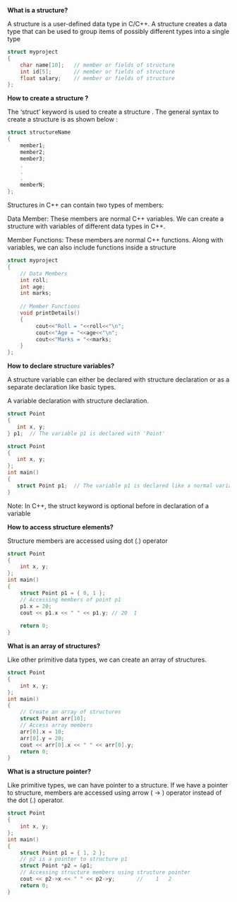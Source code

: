 **What is a structure?**

A structure is a user-defined data type in C/C++. A structure creates a data type that can be used to group items of possibly different 
types into a single type
```cpp
struct myproject 
{
    char name[10];   // member or fields of structure
    int id[5];       // member or fields of structure
    float salary;    // member or fields of structure
};
```
**How to create a structure ?**

The ‘struct’ keyword is used to create a structure . The general syntax to create a structure is as shown below :
```cpp
struct structureName
{
    member1;
    member2;
    member3;
    .
    .
    .
    memberN;
};
```
Structures in C++ can contain two types of members:

Data Member: These members are normal C++ variables. We can create a structure with variables of different data types in C++.

Member Functions: These members are normal C++ functions. Along with variables, we can also include functions inside a structure 
```cpp
struct myproject
{
    // Data Members 
    int roll; 
    int age; 
    int marks; 
      
    // Member Functions 
    void printDetails() 
    { 
         cout<<"Roll = "<<roll<<"\n"; 
         cout<<"Age = "<<age<<"\n"; 
         cout<<"Marks = "<<marks; 
    } 
};
```
**How to declare structure variables?**

A structure variable can either be declared with structure declaration or as a separate declaration like basic types.

A variable declaration with structure declaration. 
```cpp
struct Point 
{ 
   int x, y; 
} p1;  // The variable p1 is declared with 'Point' 
```
  
```cpp
struct Point 
{ 
   int x, y; 
};  
int main() 
{ 
   struct Point p1;  // The variable p1 is declared like a normal variable 
}
```

Note: In C++, the struct keyword is optional before in declaration of a variable

**How to access structure elements?**

Structure members are accessed using dot (.) operator
```cpp
struct Point 
{ 
    int x, y; 
}; 
int main() 
{ 
    struct Point p1 = { 0, 1 }; 
    // Accessing members of point p1 
    p1.x = 20; 
    cout << p1.x << " " << p1.y; // 20  1
  
    return 0; 
}
```
**What is an array of structures?**

Like other primitive data types, we can create an array of structures.

```cpp
struct Point
{ 
    int x, y; 
}; 
int main() 
{ 
    // Create an array of structures 
    struct Point arr[10]; 
    // Access array members 
    arr[0].x = 10; 
    arr[0].y = 20; 
    cout << arr[0].x << " " << arr[0].y; 
    return 0; 
} 
```
**What is a structure pointer?**

Like primitive types, we can have pointer to a structure. If we have a pointer to structure, members are accessed using
arrow ( -> ) operator instead of the dot (.) operator.
```cpp
struct Point 
{ 
    int x, y; 
}; 
int main() 
{ 
    struct Point p1 = { 1, 2 }; 
    // p2 is a pointer to structure p1 
    struct Point *p2 = &p1; 
    // Accessing structure members using structure pointer 
    cout << p2->x << " " << p2->y;       //    1   2
    return 0; 
}
```
